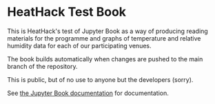 # HeatHack Test Book

This is HeatHack's test of Jupyter Book as a way of producing reading materials for the programme and graphs of temperature and relative humidity data for each of our participating venues.  

The book builds automatically when changes are pushed to the main branch of the repository.

This is public, but of no use to anyone but the developers (sorry).

See [the Jupyter Book documentation](https://jupyterbook.org) for documentation.

```{tableofcontents}
```
